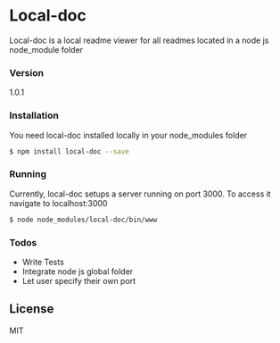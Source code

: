 # Local-doc

Local-doc is a local readme viewer for all readmes located in a node js node_module folder

### Version
1.0.1

### Installation

You need local-doc installed locally in your node_modules folder

```sh
$ npm install local-doc --save
```

### Running

Currently, local-doc setups a server running on port 3000. To access it navigate to localhost:3000

```sh
$ node node_modules/local-doc/bin/www
```

### Todos

 - Write Tests
 - Integrate node js global folder
 - Let user specify their own port

License
----

MIT
